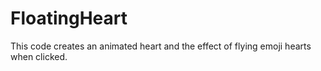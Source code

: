 # FloatingHeart
This code creates an animated heart and the effect of flying emoji hearts when clicked.
